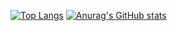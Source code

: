 [![Top Langs](https://github-readme-stats.vercel.app/api/top-langs/?username={K-Yoshizawa}&layout=compact)](https://github.com/anuraghazra/github-readme-stats)
[![Anurag's GitHub stats](https://github-readme-stats.vercel.app/api?username={K-Yoshizawa})](https://github.com/anuraghazra/github-readme-stats)

<!--
**K-Yoshizawa/K-Yoshizawa** is a ✨ _special_ ✨ repository because its `README.md` (this file) appears on your GitHub profile.

Here are some ideas to get you started:

- 🔭 I’m currently working on ...
- 🌱 I’m currently learning ...
- 👯 I’m looking to collaborate on ...
- 🤔 I’m looking for help with ...
- 💬 Ask me about ...
- 📫 How to reach me: ...
- 😄 Pronouns: ...
- ⚡ Fun fact: ...
-->
